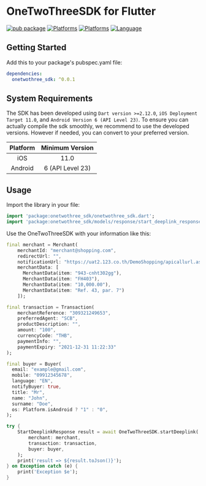 # OneTwoThreeSDK for Flutter

[![pub package](https://img.shields.io/pub/v/onetwothree_sdk)](https://img.shields.io/pub/v/onetwothree_sdk)
[![Platforms](https://img.shields.io/badge/Platforms-Android-green?style=flat-square)](https://img.shields.io/badge/Platforms-iOS-Green?style=flat-square)
[![Platforms](https://img.shields.io/badge/Platforms-iOS-orange?style=flat-square)](https://img.shields.io/badge/Platforms-iOS-Green?style=flat-square)
[![Language](https://img.shields.io/badge/Language-Dart-blue?style=flat-square)](https://img.shields.io/badge/Platforms-iOS-Green?style=flat-square)

## Getting Started

Add this to your package's pubspec.yaml file:

```yaml
dependencies:
  onetwothree_sdk: ^0.0.1
```

## System Requirements

The SDK has been developed using `Dart version >=2.12.0`, `iOS Deployment Target 11.0`, and `Android Version 6 (API Level 23)`. To ensure you can actually compile the sdk smoothly, we recommend to use the developed versions. However if needed, you can convert to your preferred version.

| Platform | Minimum Version |
| :-----: | :-----: |
| iOS | 11.0 |
| Android | 6 (API Level 23) | 

## Usage

Import the library in your file:

```dart
import 'package:onetwothree_sdk/onetwothree_sdk.dart';
import 'package:onetwothree_sdk/models/response/start_deeplink_response.dart';
```

Use the OneTwoThreeSDK with your information like this:

```dart
final merchant = Merchant(
    merchantId: "merchant@shopping.com",
    redirectUrl: "",
    notificationUrl: "https://uat2.123.co.th/DemoShopping/apicallurl.aspx",
    merchantData: [
      MerchantData(item: "943-cnht302gg"),
      MerchantData(item: "FH403"),
      MerchantData(item: "10,000.00"),
      MerchantData(item: "Ref. 43, par. 7")
    ]);

final transaction = Transaction(
    merchantReference: "309321249653",
    preferredAgent: "SCB",
    productDescription: "",
    amount: "100",
    currencyCode: "THB",
    paymentInfo: "",
    paymentExpiry: "2021-12-31 11:22:33"
);

final buyer = Buyer(
  email: "example@gmail.com",
  mobile: "09912345678",
  language: "EN",
  notifyBuyer: true,
  title: "Mr",
  name: "John",
  surname: "Doe",
  os: Platform.isAndroid ? "1" : "0",
);

try {
    StartDeeplinkResponse result = await OneTwoThreeSDK.startDeeplink(
        merchant: merchant,
        transaction: transaction,
        buyer: buyer,
    );
    print('result => ${result.toJson()}');
} on Exception catch (e) {
    print('Exception $e');
}
```

